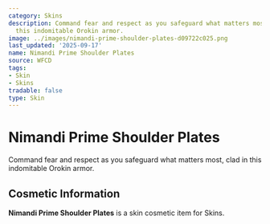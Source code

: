 ```yaml
---
category: Skins
description: Command fear and respect as you safeguard what matters most, clad in
  this indomitable Orokin armor.
image: ../images/nimandi-prime-shoulder-plates-d09722c025.png
last_updated: '2025-09-17'
name: Nimandi Prime Shoulder Plates
source: WFCD
tags:
- Skin
- Skins
tradable: false
type: Skin
---
```


# Nimandi Prime Shoulder Plates

Command fear and respect as you safeguard what matters most, clad in this indomitable Orokin armor.

## Cosmetic Information

**Nimandi Prime Shoulder Plates** is a skin cosmetic item for Skins.

